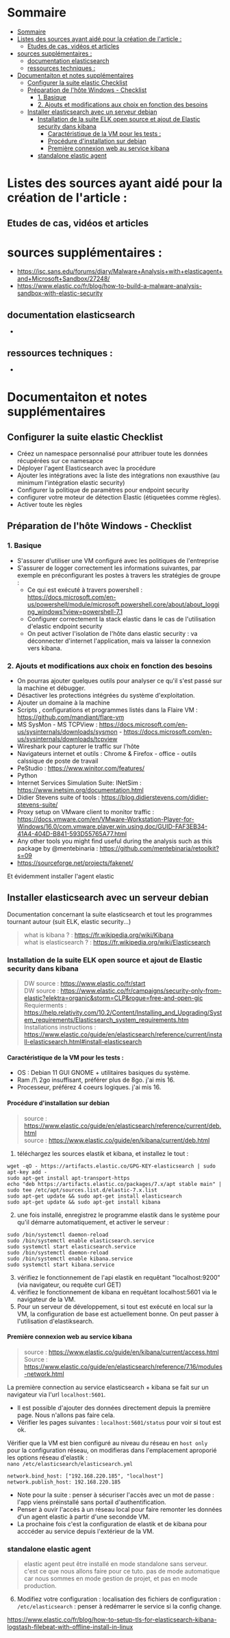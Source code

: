 # Sommaire
- [Sommaire](#sommaire)
- [Listes des sources ayant aidé pour la création de l'article :](#listes-des-sources-ayant-aidé-pour-la-création-de-larticle-)
  - [Etudes de cas, vidéos et articles](#etudes-de-cas-vidéos-et-articles)
- [sources supplémentaires :](#sources-supplémentaires-)
  - [documentation elasticsearch](#documentation-elasticsearch)
  - [ressources techniques :](#ressources-techniques-)
- [Documentaiton et notes supplémentaires](#documentaiton-et-notes-supplémentaires)
  - [Configurer la suite elastic Checklist](#configurer-la-suite-elastic-checklist)
  - [Préparation de l'hôte Windows - Checklist](#préparation-de-lhôte-windows---checklist)
    - [1. Basique](#1-basique)
    - [2. Ajouts et modifications aux choix en fonction des besoins](#2-ajouts-et-modifications-aux-choix-en-fonction-des-besoins)
  - [Installer elasticsearch avec un serveur debian](#installer-elasticsearch-avec-un-serveur-debian)
    - [Installation de la suite ELK open source et ajout de Elastic security dans kibana](#installation-de-la-suite-elk-open-source-et-ajout-de-elastic-security-dans-kibana)
      - [Caractéristique de la VM pour les tests :](#caractéristique-de-la-vm-pour-les-tests-)
      - [Procédure d'installation sur debian](#procédure-dinstallation-sur-debian)
      - [Première connexion web au service kibana](#première-connexion-web-au-service-kibana)
    - [standalone elastic agent](#standalone-elastic-agent)

# Listes des sources ayant aidé pour la création de l'article :
## Etudes de cas, vidéos et articles
# sources supplémentaires : 
- https://isc.sans.edu/forums/diary/Malware+Analysis+with+elasticagent+and+Microsoft+Sandbox/27248/
- https://www.elastic.co/fr/blog/how-to-build-a-malware-analysis-sandbox-with-elastic-security

## documentation elasticsearch
- 

## ressources techniques :
- 

# Documentaiton et notes supplémentaires
## Configurer la suite elastic Checklist

- Créez un namespace personnalisé pour attribuer toute les données récupérées sur ce namesapce
- Déployer l'agent Elasticsearch avec la procédure
- Ajouter les intégrations avec la liste des intégrations non exausthive (au minimum l'intégration elastic security)
- Configurer la politique de paramètres pour endpoint security
- configurer votre moteur de détection Elastic (étiquetées comme règles).
- Activer toute les règles

## Préparation de l'hôte Windows - Checklist

### 1. Basique
- S'assurer d'utiliser une VM configuré avec les politiques de l'entreprise
- S'assurer de logger correctement les informations suivantes, par exemple en préconfigurant les postes à travers les stratégies de groupe :
  - Ce qui est exécuté à travers powershell : </br> 
    https://docs.microsoft.com/en-us/powershell/module/microsoft.powershell.core/about/about_logging_windows?view=powershell-7.1
  - Configurer correctement la stack elastic dans le cas de l'utilisation d'elastic endpoint security
  - On peut activer l'isolation de l'hôte dans elastic security : va déconnecter d'internet l'application, mais va laisser la connexion vers kibana.

### 2. Ajouts et modifications aux choix en fonction des besoins
- On pourras ajouter quelques outils pour analyser ce qu'il s'est passé sur la machine et débugger.
- Désactiver les protections intégrées du système d'exploitation.
- Ajouter un domaine à la machine
- Scripts , configurations et programmes listés dans la Flaire VM : https://github.com/mandiant/flare-vm
- MS SysMon - MS TCPView : https://docs.microsoft.com/en-us/sysinternals/downloads/sysmon - https://docs.microsoft.com/en-us/sysinternals/downloads/tcpview
- Wireshark pour capturer le traffic sur l'hôte
- Navigateurs internet et outils : Chrome & Firefox - office - outils calssique de poste de travail
- PeStudio : https://www.winitor.com/features/
- Python
- Internet Services Simulation Suite: INetSim : https://www.inetsim.org/documentation.html
- Didier Stevens suite of tools : https://blog.didierstevens.com/didier-stevens-suite/
- Proxy setup on VMware client to monitor traffic : https://docs.vmware.com/en/VMware-Workstation-Player-for-Windows/16.0/com.vmware.player.win.using.doc/GUID-FAF3EB34-41A4-404D-B841-593D55765A77.html
- Any other tools you might find useful during the analysis such as this package by @mentebinaria : https://github.com/mentebinaria/retoolkit?s=09
- https://sourceforge.net/projects/fakenet/

Et évidemment installer l'agent elastic

## Installer elasticsearch avec un serveur debian
Documentation concernant la suite elasticsearch et tout les programmes tournant autour (suit ELK, elastic security...)
> what is kibana ? : https://fr.wikipedia.org/wiki/Kibana </br>
> what is elasticsearch ? : https://fr.wikipedia.org/wiki/Elasticsearch

### Installation de la suite ELK open source et ajout de Elastic security dans kibana
> DW source : https://www.elastic.co/fr/start </br>
> DW source : https://www.elastic.co/fr/campaigns/security-only-from-elastic?elektra=organic&storm=CLP&rogue=free-and-open-gic </br>
> Requierments : https://help.relativity.com/10.2/Content/Installing_and_Upgrading/System_requirements/Elasticsearch_system_requirements.htm </br>
> Installations instructions : https://www.elastic.co/guide/en/elasticsearch/reference/current/install-elasticsearch.html#install-elasticsearch </br>

#### Caractéristique de la VM pour les tests :
- OS : Debian 11 GUI GNOME + utilitaires basiques du système.
- Ram /!\ 2go insuffisant, préférer plus de 8go. j'ai mis 16.
- Processeur, préférez 4 coeurs logiques. j'ai mis 16.

#### Procédure d'installation sur debian
> source : https://www.elastic.co/guide/en/elasticsearch/reference/current/deb.html</br>
> source : https://www.elastic.co/guide/en/kibana/current/deb.html
1) téléchargez les sources elastik et kibana, et installez le tout :
```
wget -qO - https://artifacts.elastic.co/GPG-KEY-elasticsearch | sudo apt-key add -
sudo apt-get install apt-transport-https
echo "deb https://artifacts.elastic.co/packages/7.x/apt stable main" | sudo tee /etc/apt/sources.list.d/elastic-7.x.list
sudo apt-get update && sudo apt-get install elasticsearch
sudo apt-get update && sudo apt-get install kibana
```
2) une fois installé, enregistrez le programme elastik dans le système pour qu'il démarre automatiquement, et activer le serveur :
```
sudo /bin/systemctl daemon-reload
sudo /bin/systemctl enable elasticsearch.service
sudo systemctl start elasticsearch.service
sudo /bin/systemctl daemon-reload
sudo /bin/systemctl enable kibana.service
sudo systemctl start kibana.service
```
3) vérifiez le fonctionnement de l'api elastik en requêtant "localhost:9200" (via navigateur, ou requête curl GET)
4) vérifiez le fonctionnement de kibana en requêtant localhost:5601 via le navigateur de la VM.
5) Pour un serveur de développement, si tout est exécuté en local sur la VM, la configuration de base est actuellement bonne. On peut passer à l'utilisation d'elastiksearch.

#### Première connexion web au service kibana

> source : https://www.elastic.co/guide/en/kibana/current/access.html </br>
> Source : https://www.elastic.co/guide/en/elasticsearch/reference/7.16/modules-network.html

La première connection au service elasticsearch + kibana se fait sur un navigateur via l'url `localhost:5601`.
- Il est possible d'ajouter des données directement depuis la première page. Nous n'allons pas faire cela. 
- Vérifier les pages suivantes : `localhost:5601/status` pour voir si tout est ok.

Vérifier que la VM est bien configuré au niveau du réseau en `host only` </br>
pour la configuration réseau, on modifieras dans l'emplacement aproporié les options réseau d'elastik : </br>
`nano /etc/elasticsearch/elasticsearch.yml`
```
network.bind_host: ["192.168.220.185", "localhost"]
network.publish_host: 192.168.220.185
```


- Note pour la suite : penser à sécuriser l'accès avec un mot de passe : l'app viens préinstallé sans portail d'authentification.
- Penser à ouvir l'accès à un réseau local pour faire remonter les données d'un agent elastic à partir d'une secondde VM.
- La prochaine fois c'est la configuration de elastik et de kibana pour acccéder au service depuis l'extérieur de la VM.

### standalone elastic agent
> elastic agent peut être installé en mode standalone sans serveur. c'est ce que nous allons faire pour ce tuto. pas de mode automatique car nous sommes en mode gestion de projet, et pas en mode production.
> 
6) Modifiez votre configuration : localisation des fichiers de configuration : `/etc/elasticsearch` : penser à redémarrer le service si la config change.

https://www.elastic.co/fr/blog/how-to-setup-tls-for-elasticsearch-kibana-logstash-filebeat-with-offline-install-in-linux
